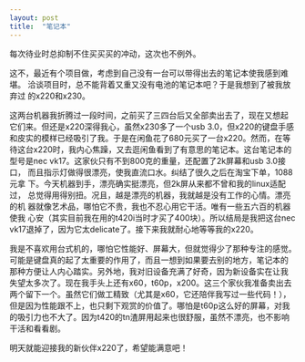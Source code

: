 ```yaml
---
layout: post
title:  "笔记本"
---
```


每次待业时总抑制不住买买买的冲动，这次也不例外。

这不，最近有个项目做，考虑到自己没有一台可以带得出去的笔记本使我感到难堪。
洽谈项目时，总不能背着又重又没有电池的笔记本吧？于是我想到了被我放弃过
的x220和x230。

这两台机器我折腾过一段时间，之前买了三四台后又全部卖出去了，现在又想起
它们来。但还是x220深得我心，虽然x230多了一个usb 3.0，但x220的键盘手感
和皮实的模样已经吸引了我。于是在闲鱼花了680元买了一台x220。然而，在等
待这台x220时，我内心焦躁，又去逛闲鱼看到了有意思的笔记本。这台笔记本的
型号是nec vk17。这家伙只有不到800克的重量，还配置了2k屏幕和usb 3.0接口，
而且指示灯做得很漂亮，使我直流口水。纠结了很久之后在淘宝下单，1088元拿
下。今天机器到手，漂亮确实挺漂亮，但2k屏从来都不曾和我的linux适配过，
总觉得用得别扭。况且，越是漂亮的机器，我就越是没有工作的心情。漂亮的机
器就像艺术品，哪怕它不贵，我也不忍心用它干活。唯有一些五六百的机器使我
心安（其实目前我在用的t420i当时才买了400块）。所以结局是我把这台nec
vk17退掉了，因为它太delicate了。接下来我就耐心地等等我的x220。

我是不喜欢用台式机的，哪怕它性能好、屏幕大，但就觉得少了那种专注的感觉。
可能是键盘真的起了太重要的作用了，而且一想到如果要去别的地方，笔记本的
那种方便让人内心踏实。另外地，我对旧设备充满了好奇，因为新设备实在让我
失望太多次了。现在我手头上还有x60，t60p，x200。这三个家伙我准备卖出去
两个留下一个。虽然它们做工精致（尤其是x60，它还陪伴我写过一些代码！），
但是因为性能跟不上，也只剩下观赏的价值了。哪怕是t60p这么好的屏幕，对我
的吸引力也不大了。因为t420的tn渣屏用起来也很舒服，虽然不漂亮，也不影响
干活和看看剧。

明天就能迎接我的新伙伴x220了，希望能满意吧！
